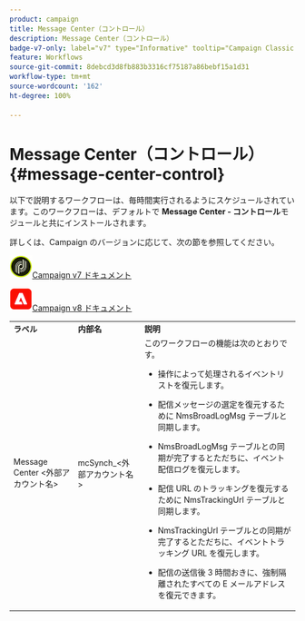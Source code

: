 ```yaml
---
product: campaign
title: Message Center（コントロール）
description: Message Center（コントロール）
badge-v7-only: label="v7" type="Informative" tooltip="Campaign Classic v7 にのみ適用されます"
feature: Workflows
source-git-commit: 8debcd3d8fb883b3316cf75187a86bebf15a1d31
workflow-type: tm+mt
source-wordcount: '162'
ht-degree: 100%

---
```



# Message Center（コントロール）{#message-center-control}



以下で説明するワークフローは、毎時間実行されるようにスケジュールされています。このワークフローは、デフォルトで **Message Center - コントロール**&#x200B;モジュールと共にインストールされます。


詳しくは、Campaign のバージョンに応じて、次の節を参照してください。

![](assets/do-not-localize/v7.jpeg)[Campaign v7 ドキュメント](../../message-center/using/about-transactional-messaging.md)

![](assets/do-not-localize/v8.png)[Campaign v8 ドキュメント](https://experienceleague.adobe.com/docs/campaign/campaign-v8/send/transactional.html?lang=ja)


<table> 
 <tbody> 
  <tr> 
   <td> <strong>ラベル</strong><br /> </td> 
   <td> <strong>内部名</strong><br /> </td> 
   <td> <strong>説明</strong><br /> </td> 
  </tr> 
  <tr> 
   <td> Message Center &lt;外部アカウント名&gt;<br /> </td> 
   <td> mcSynch_&lt;外部アカウント名&gt;<br /> </td> 
   <td> このワークフローの機能は次のとおりです。<br /> 
    <ul> 
     <li> <p>操作によって処理されるイベントリストを復元します。</p> </li> 
     <li> <p>配信メッセージの選定を復元するために NmsBroadLogMsg テーブルと同期します。</p> </li> 
     <li> <p>NmsBroadLogMsg テーブルとの同期が完了するとただちに、イベント配信ログを復元します。</p> </li> 
     <li> <p>配信 URL のトラッキングを復元するために NmsTrackingUrl テーブルと同期します。</p> </li> 
     <li> <p>NmsTrackingUrl テーブルとの同期が完了するとただちに、イベントトラッキング URL を復元します。</p> </li> 
     <li> <p>配信の送信後 3 時間おきに、強制隔離されたすべての E メールアドレスを復元できます。</p> </li> 
    </ul> </td> 
  </tr> 
 </tbody> 
</table>

